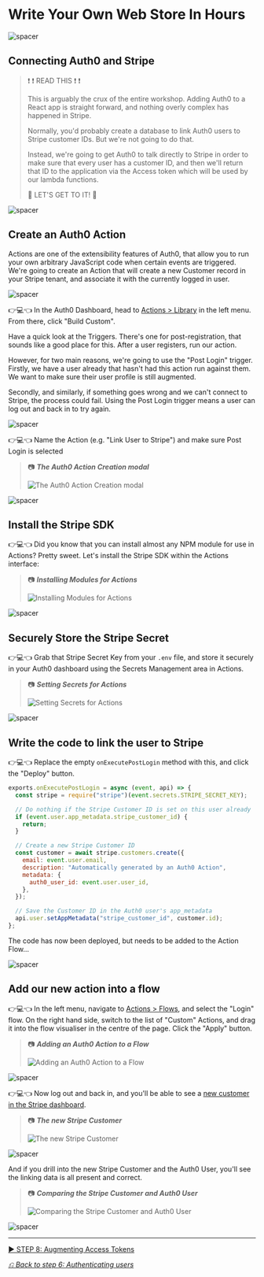 # Write Your Own Web Store In Hours

![spacer](workshop-assets/readme-images/spacer.png)

## Connecting Auth0 and Stripe

> ❗ ❗ READ THIS ❗ ❗
>
> This is arguably the crux of the entire workshop. Adding Auth0 to a React app is straight forward, and nothing overly complex has happened in Stripe.
>
> Normally, you'd probably create a database to link Auth0 users to Stripe customer IDs. But we're not going to do that.
>
> Instead, we're going to get Auth0 to talk directly to Stripe in order to make sure that every user has a customer ID, and then we'll return that ID to the application via the Access token which will be used by our lambda functions.
>
> 💪 LET'S GET TO IT! 💪

![spacer](workshop-assets/readme-images/spacer.png)

## Create an Auth0 Action

Actions are one of the extensibility features of Auth0, that allow you to run your own arbitrary JavaScript code when certain events are triggered. We're going to create an Action that will create a new Customer record in your Stripe tenant, and associate it with the currently logged in user.

![spacer](workshop-assets/readme-images/spacer.png)

👉💻👈 In the Auth0 Dashboard, head to [Actions > Library](https://manage.auth0.com/#/actions/library) in the left menu. From there, click "Build Custom".

Have a quick look at the Triggers. There's one for post-registration, that sounds like a good place for this. After a user registers, run our action.

However, for two main reasons, we're going to use the "Post Login" trigger. Firstly, we have a user already that hasn't had this action run against them. We want to make sure their user profile is still augmented.

Secondly, and similarly, if something goes wrong and we can't connect to Stripe, the process could fail. Using the Post Login trigger means a user can log out and back in to try again.

![spacer](workshop-assets/readme-images/spacer.png)

👉💻👈 Name the Action (e.g. "Link User to Stripe") and make sure Post Login is selected

> 📷 **_The Auth0 Action Creation modal_**
>
> ![The Auth0 Action Creation modal](workshop-assets/readme-images/auth0-create-action.jpg)

![spacer](workshop-assets/readme-images/spacer.png)

## Install the Stripe SDK

👉💻👈 Did you know that you can install almost any NPM module for use in Actions? Pretty sweet. Let's install the Stripe SDK within the Actions interface:

> 📷 **_Installing Modules for Actions_**
>
> ![Installing Modules for Actions](workshop-assets/readme-images/auth0-actions-install-module.jpg)

![spacer](workshop-assets/readme-images/spacer.png)

## Securely Store the Stripe Secret

👉💻👈 Grab that Stripe Secret Key from your `.env` file, and store it securely in your Auth0 dashboard using the Secrets Management area in Actions.

> 📷 **_Setting Secrets for Actions_**
>
> ![Setting Secrets for Actions](workshop-assets/readme-images/auth0-actions-set-secret.jpg)

![spacer](workshop-assets/readme-images/spacer.png)

## Write the code to link the user to Stripe

👉💻👈 Replace the empty `onExecutePostLogin` method with this, and click the "Deploy" button.

```javascript
exports.onExecutePostLogin = async (event, api) => {
  const stripe = require("stripe")(event.secrets.STRIPE_SECRET_KEY);

  // Do nothing if the Stripe Customer ID is set on this user already
  if (event.user.app_metadata.stripe_customer_id) {
    return;
  }

  // Create a new Stripe Customer ID
  const customer = await stripe.customers.create({
    email: event.user.email,
    description: "Automatically generated by an Auth0 Action",
    metadata: {
      auth0_user_id: event.user.user_id,
    },
  });

  // Save the Customer ID in the Auth0 user's app_metadata
  api.user.setAppMetadata("stripe_customer_id", customer.id);
};
```

The code has now been deployed, but needs to be added to the Action Flow...

![spacer](workshop-assets/readme-images/spacer.png)

## Add our new action into a flow

👉💻👈 In the left menu, navigate to [Actions > Flows](https://manage.auth0.com/#/actions/flows), and select the "Login" flow. On the right hand side, switch to the list of "Custom" Actions, and drag it into the flow visualiser in the centre of the page. Click the "Apply" button.

> 📷 **_Adding an Auth0 Action to a Flow_**
>
> ![Adding an Auth0 Action to a Flow](workshop-assets/readme-images/auth0-actions-flow-editor.jpg)

![spacer](workshop-assets/readme-images/spacer.png)

👉💻👈 Now log out and back in, and you'll be able to see a [new customer in the Stripe dashboard](https://dashboard.stripe.com/test/customers).

> 📷 **_The new Stripe Customer_**
>
> ![The new Stripe Customer](workshop-assets/readme-images/stripe-new-customer.jpg)

![spacer](workshop-assets/readme-images/spacer.png)

And if you drill into the new Stripe Customer and the Auth0 User, you'll see the linking data is all present and correct.

> 📷 **_Comparing the Stripe Customer and Auth0 User_**
>
> ![Comparing the Stripe Customer and Auth0 User](workshop-assets/readme-images/user-customer-comparison.jpg)

![spacer](workshop-assets/readme-images/spacer.png)

---

[▶️ STEP 8: Augmenting Access Tokens](./STEP-8-AUGMENTING-THE-ACCESS-TOKENSTARTING-A-STRIPE-CHECKOUT.md)

_[⎌ Back to step 6: Authenticating users](./STEP-6-AUTHENTICATING-USERS.md)_
